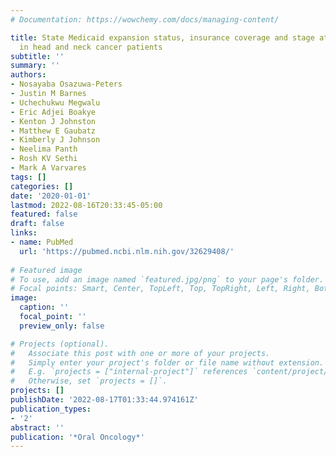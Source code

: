 ```yaml
---
# Documentation: https://wowchemy.com/docs/managing-content/

title: State Medicaid expansion status, insurance coverage and stage at diagnosis
  in head and neck cancer patients
subtitle: ''
summary: ''
authors:
- Nosayaba Osazuwa-Peters
- Justin M Barnes
- Uchechukwu Megwalu
- Eric Adjei Boakye
- Kenton J Johnston
- Matthew E Gaubatz
- Kimberly J Johnson
- Neelima Panth
- Rosh KV Sethi
- Mark A Varvares
tags: []
categories: []
date: '2020-01-01'
lastmod: 2022-08-16T20:33:45-05:00
featured: false
draft: false
links:
- name: PubMed
  url: 'https://pubmed.ncbi.nlm.nih.gov/32629408/'
  
# Featured image
# To use, add an image named `featured.jpg/png` to your page's folder.
# Focal points: Smart, Center, TopLeft, Top, TopRight, Left, Right, BottomLeft, Bottom, BottomRight.
image:
  caption: ''
  focal_point: ''
  preview_only: false

# Projects (optional).
#   Associate this post with one or more of your projects.
#   Simply enter your project's folder or file name without extension.
#   E.g. `projects = ["internal-project"]` references `content/project/deep-learning/index.md`.
#   Otherwise, set `projects = []`.
projects: []
publishDate: '2022-08-17T01:33:44.974161Z'
publication_types:
- '2'
abstract: ''
publication: '*Oral Oncology*'
---
```

